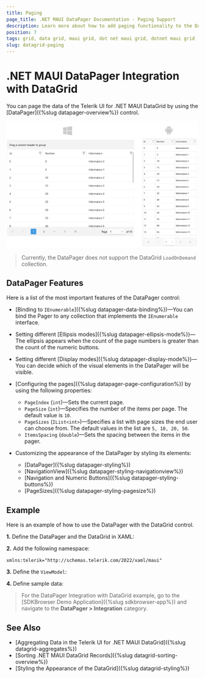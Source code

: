 ```yaml
---
title: Paging
page_title: .NET MAUI DataPager Documentation - Paging Support
description: Learn more about how to add paging functionality to the DataGrid for .NET MAUI.
position: 7
tags: grid, data grid, maui grid, dot net maui grid, dotnet maui grid
slug: datagrid-paging
---
```


# .NET MAUI DataPager Integration with DataGrid

You can page the data of the Telerik UI for .NET MAUI DataGrid by using the [DataPager]({%slug datapager-overview%}) control.

![.NET MAUI DataGrid Paging support](images/datapager-datagrid-paging.png)

>Currently, the DataPager does not support the DataGrid `LoadOnDemand` collection.

## DataPager Features

Here is a list of the most important features of the DataPager control:

* [Binding to `IEnumerable`]({%slug datapager-data-binding%})&mdash;You can bind the Pager to any collection that implements the `IEnumerable` interface.
* Setting different [Ellipsis modes]({%slug datapager-ellipsis-mode%})&mdash;The ellipsis appears when the count of the page numbers is greater than the count of the numeric buttons.
* Setting different [Display modes]({%slug datapager-display-mode%})&mdash;You can decide which of the visual elements in the DataPager will be visible.
* [Configuring the pages]({%slug datapager-page-configuration%}) by using the following properties:
    * `PageIndex` (`int`)&mdash;Sets the current page.
    * `PageSize` (`int`)&mdash;Specifies the number of the items per page. The default value is `10`.
    * `PageSizes` (`IList<int>`)&mdash;Specifies a list with page sizes the end user can choose from. The default values in the list are `5, 10, 20, 50`.
    * `ItemsSpacing` (`double`)&mdash;Sets the spacing between the items in the pager.

* Customizing the appearance of the DataPager by styling its elements:
    * [DataPager]({%slug datapager-styling%})
    * [NavigationView]({%slug datapager-styling-navigationview%})
    * [Navigation and Numeric Buttons]({%slug datapager-styling-buttons%})
    * [PageSizes]({%slug datapager-styling-pagesize%})

## Example 

Here is an example of how to use the DataPager with the DataGrid control.

**1.** Define the DataPager and the DataGrid in XAML:

<snippet id='datagrid-datapager' />

**2.** Add the following namespace:

```XAML
xmlns:telerik="http://schemas.telerik.com/2022/xaml/maui"
```

**3.** Define the `ViewModel`:

<snippet id='datapager-viewmodel' />

**4.** Define sample data:

<snippet id='datapager-data' />

> For the DataPager Integration with DataGrid example, go to the [SDKBrowser Demo Application]({%slug sdkbrowser-app%}) and navigate to the **DataPager > Integration** category.

## See Also

- [Aggregating Data in the Telerik UI for .NET MAUI DataGrid]({%slug datagrid-aggregates%})
- [Sorting .NET MAUI DataGrid Records]({%slug datagrid-sorting-overview%})
- [Styling the Appearance of the DataGrid]({%slug datagrid-styling%})